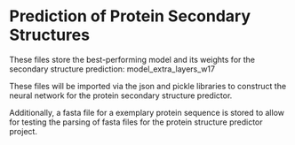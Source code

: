 # Prediction of Protein Secondary Structures

These files store the best-performing model and its weights for the secondary structure prediction:
model_extra_layers_w17

These files will be imported via the json and pickle libraries to construct the neural network for the protein secondary structure predictor.

Additionally, a fasta file for a exemplary protein sequence is stored to allow for testing the parsing of fasta files for the protein structure predictor project.

